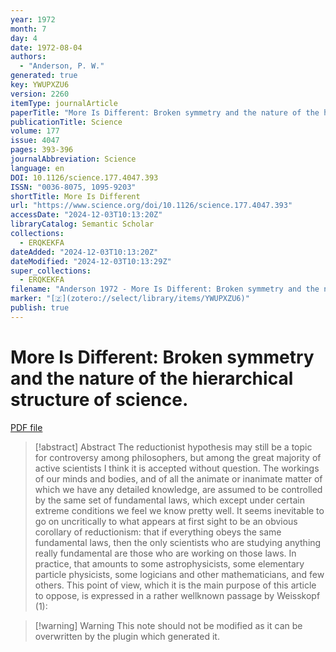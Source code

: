 ```yaml
---
year: 1972
month: 7
day: 4
date: 1972-08-04
authors:
  - "Anderson, P. W."
generated: true
key: YWUPXZU6
version: 2260
itemType: journalArticle
paperTitle: "More Is Different: Broken symmetry and the nature of the hierarchical structure of science."
publicationTitle: Science
volume: 177
issue: 4047
pages: 393-396
journalAbbreviation: Science
language: en
DOI: 10.1126/science.177.4047.393
ISSN: "0036-8075, 1095-9203"
shortTitle: More Is Different
url: "https://www.science.org/doi/10.1126/science.177.4047.393"
accessDate: "2024-12-03T10:13:20Z"
libraryCatalog: Semantic Scholar
collections:
  - ERQKEKFA
dateAdded: "2024-12-03T10:13:20Z"
dateModified: "2024-12-03T10:13:29Z"
super_collections:
  - ERQKEKFA
filename: "Anderson 1972 - More Is Different: Broken symmetry and the nature of the hierarchical structure of science..pdf"
marker: "[🇿](zotero://select/library/items/YWUPXZU6)"
publish: true
---
```

# More Is Different: Broken symmetry and the nature of the hierarchical structure of science.

[PDF file](/Papers/PDFs/Anderson%201972%20-%20More%20Is%20Different:%20Broken%20symmetry%20and%20the%20nature%20of%20the%20hierarchical%20structure%20of%20science..pdf)

> [!abstract] Abstract
> The reductionist hypothesis may still be a topic for controversy among philosophers, but among the great majority of active scientists I think it is accepted without question. The workings of our minds and bodies, and of all the animate or inanimate matter of which we have any detailed knowledge, are assumed to be controlled by the same set of fundamental laws, which except under certain extreme conditions we feel we know pretty well. It seems inevitable to go on uncritically to what appears at first sight to be an obvious corollary of reductionism: that if everything obeys the same fundamental laws, then the only scientists who are studying anything really fundamental are those who are working on those laws. In practice, that amounts to some astrophysicists, some elementary particle physicists, some logicians and other mathematicians, and few others. This point of view, which it is the main purpose of this article to oppose, is expressed in a rather wellknown passage by Weisskopf (1):

>[!warning] Warning
> This note should not be modified as it can be overwritten by the plugin which generated it.

